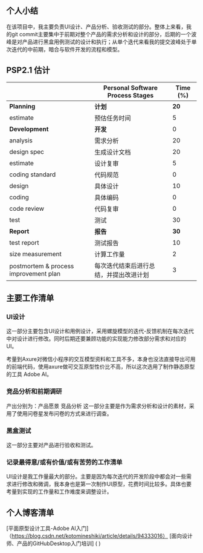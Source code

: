 ﻿## 个人小结

在该项目中，我主要负责UI设计、产品分析、验收测试的部分。整体上来看，我的git commit主要集中于前期对整个产品的需求分析和设计的部分，后期的一个波峰是对产品进行黑盒用例测试的设计和执行；从单个迭代来看我的提交波峰处于单次迭代的中前期，暗合与软件开发的流程和模型。

## PSP2.1 估计
|                                       | **Personal Software Process Stages**   | **Time (%)** |
| ------------------------------------- | -------------------------------------- | ------------ |
| **Planning**                          | **计划**                               | **20**        |
| estimate                              | 预估任务时间                           | 5            |
| **Development**                       | **开发**                               | 0      |
| analysis                              | 需求分析                               | 20           |
| design spec                           | 生成设计文档                           | 20            |
| estimate                              | 设计复审                               | 5            |
| coding standard                       | 代码规范                               | 0            |
| design                                | 具体设计                               | 10           |
| coding                                | 具体编码                               | 0           |
| code review                           | 代码复审                               | 0           |
| test                                  | 测试                                   | 30           |
| **Report**                            | **报告**                               | **30**       |
| test report                           | 测试报告                               | 10         |
| size measurement                      | 计算工作量                             | 2            |
| postmortem & process improvement plan | 每次迭代结束后进行总结，并提出改进计划 | 3            |

## 主要工作清单

### UI设计
这一部分主要包含UI设计和用例设计，采用螺旋模型的迭代-反馈机制在每次迭代中对设计进行修改。同时后期还要兼顾功能的实现能力修改部分需求和对应的UI。

考量到Axure对微信小程序的交互模型资料和工具不多，本身也没法直接导出可用的前端代码，使用axure做可交互原型性价比不高，所以这次选用了制作静态原型的工具 Adobe AI。

### 竞品分析和前期调研
产出分别为：产品愿景 竞品分析
这一部分主要是作为需求分析和设计的素材，采用了使用问卷星发布问卷的方式来进行调查。

### 黑盒测试
这一部分主要对产品进行验收和测试。

### 记录最得意/或有价值/或有苦劳的工作清单
UI设计是我工作量最大的部分。主要是因为每次迭代的开发阶段中都会对一些需求进行修改和微调，我本身也是第一次制作UI原型，花费时间比较多。具体也要考量到实现的工作量和工作难度来调整设计。


## 个人博客清单
[平面原型设计工具-Adobe AI入门]（https://blog.csdn.net/kotomineshiki/article/details/94333016）
[面向设计师、产品的GitHubDesktop入门培训] ( )
